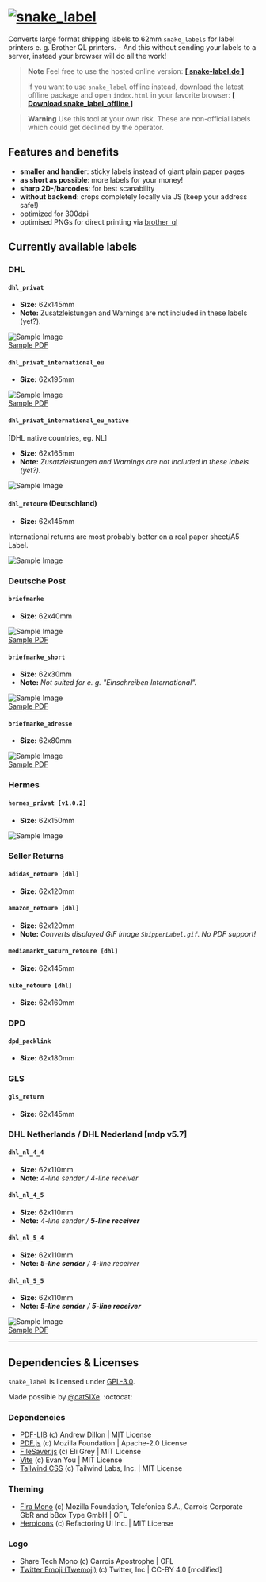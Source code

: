 # [![`snake_label`](/img/snake_label_header.webp)](https://snake-label.de)
Converts large format shipping labels to 62mm `snake_labels` for label printers e. g. Brother QL printers. - And this without sending your labels to a server, instead your browser will do all the work!

> **Note**
> Feel free to use the hosted online version: **[[ snake-label.de ]](https://snake-label.de)**
>
> If you want to use `snake_label` offline instead, download the latest offline package and open `index.html` in your favorite browser:
> **[[ Download snake_label_offline ]](https://github.com/typingbeaver/snake-label/archive/refs/heads/offline.zip)**

> **Warning**
> Use this tool at your own risk. These are non-official labels which could get declined by the operator.

## Features and benefits
- **smaller and handier**: sticky labels instead of giant plain paper pages
- **as short as possible**: more labels for your money!
- **sharp 2D-/barcodes**: for best scanability
- **without backend**: crops completely locally via JS (keep your address safe!)
- optimized for 300dpi
- optimised PNGs for direct printing via [brother_ql](https://github.com/pklaus/brother_ql)


Currently available labels
---------------------------

### DHL

#### `dhl_privat`
- **Size:** 62x145mm
- **Note:** Zusatzleistungen and Warnings are not included in these labels (yet?).

![Sample Image](/samples/dhl/dhl_privat.png) \
[Sample PDF](/samples/dhl/dhl_privat.pdf)

#### `dhl_privat_international_eu`
- **Size:** 62x195mm

![Sample Image](/samples/dhl/dhl_international_eu_privat.png) \
[Sample PDF](/samples/dhl/dhl_international_eu_privat.pdf)

#### `dhl_privat_international_eu_native`
[DHL native countries, eg. NL]
- **Size:** 62x165mm
- **Note:** *Zusatzleistungen and Warnings are not included in these labels (yet?).*

![Sample Image](/samples/dhl/dhl_international_eu_native_privat.png)
<!-- [Sample PDF]() -->

#### `dhl_retoure` (Deutschland)
- **Size:** 62x145mm

International returns are most probably better on a real paper sheet/A5 Label.

![Sample Image](/samples/dhl/dhl_retoure.png)
<!-- [Sample PDF]() -->

### Deutsche Post

#### `briefmarke`
- **Size:** 62x40mm

![Sample Image](/samples/deutsche_post/briefmarke.png) \
[Sample PDF](/samples/deutsche_post/briefmarke.pdf)

#### `briefmarke_short`
- **Size:** 62x30mm
- **Note:** *Not suited for e. g. "Einschreiben International".*

![Sample Image](/samples/deutsche_post/briefmarke_short.png) \
[Sample PDF](/samples/deutsche_post/briefmarke_short.pdf)

#### `briefmarke_adresse`
- **Size:** 62x80mm

![Sample Image](/samples/deutsche_post/briefmarke_adresse.png) \
[Sample PDF](/samples/deutsche_post/briefmarke_adresse.pdf)

### Hermes

#### `hermes_privat [v1.0.2]`
- **Size:** 62x150mm

![Sample Image](/samples/hermes/hermes_privat.png)
<!-- [Sample PDF]() -->

### Seller Returns

#### `adidas_retoure [dhl]`
- **Size:** 62x120mm

<!-- ![Sample Image]() -->
<!-- [Sample PDF]() -->


#### `amazon_retoure [dhl]`
- **Size:** 62x120mm
- **Note:** *Converts displayed GIF Image `ShipperLabel.gif`. No PDF support!*

<!-- ![Sample Image]() -->
<!-- [Sample PDF]() -->

#### `mediamarkt_saturn_retoure [dhl]`
- **Size:** 62x145mm

<!-- ![Sample Image]() -->
<!-- [Sample PDF]() -->

#### `nike_retoure [dhl]`
- **Size:** 62x160mm

<!-- ![Sample Image]() -->
<!-- [Sample PDF]() -->

### DPD

#### `dpd_packlink`
- **Size:** 62x180mm

<!-- ![Sample Image]() -->
<!-- [Sample PDF]() -->

### GLS

#### `gls_return`
- **Size:** 62x145mm

<!-- ![Sample Image]() -->
<!-- [Sample PDF]() -->

### DHL Netherlands / DHL Nederland [mdp v5.7]

#### `dhl_nl_4_4`
- **Size:** 62x110mm
- **Note:** *4-line sender / 4-line receiver*

#### `dhl_nl_4_5`
- **Size:** 62x110mm
- **Note:** *4-line sender / **5-line receiver***

#### `dhl_nl_5_4`
- **Size:** 62x110mm
- **Note:** ***5-line sender** / 4-line receiver*

#### `dhl_nl_5_5`
- **Size:** 62x110mm
- **Note:** ***5-line sender** / **5-line receiver***

![Sample Image](/samples/dhl_netherlands/dhl_nl.png) \
[Sample PDF](/samples/dhl_netherlands/dhl_nl.pdf)

---
## Dependencies & Licenses
`snake_label` is licensed under [GPL-3.0](LICENSE).

Made possible by [@catSIXe](https://github.com/cheetahdotcat). :octocat:

### Dependencies
- [PDF-LIB](https://github.com/Hopding/pdf-lib) (c) Andrew Dillon | MIT License
- [PDF.js](https://github.com/mozilla/pdf.js) (c) Mozilla Foundation | Apache-2.0 License
- [FileSaver.js](https://github.com/eligrey/FileSaver.js) (c) Eli Grey | MIT License
- [Vite](https://github.com/vitejs/vite) (c) Evan You | MIT License
- [Tailwind CSS](https://github.com/tailwindlabs/tailwindcss) (c) Tailwind Labs, Inc. | MIT License

### Theming
- [Fira Mono](https://github.com/bBoxType/FiraSans) (c) Mozilla Foundation, Telefonica S.A., Carrois Corporate GbR and bBox Type GmbH | OFL
- [Heroicons](https://github.com/tailwindlabs/heroicons) (c) Refactoring UI Inc. | MIT License

### Logo
 - Share Tech Mono (c) Carrois Apostrophe | OFL
 - [Twitter Emoji (Twemoji)](https://github.com/twitter/twemoji) (c) Twitter, Inc | CC-BY 4.0 [modified]
